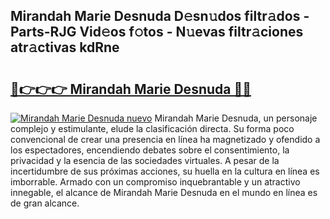 ## Mirandah Marie Desnuda D𝚎sn𝚞dos filtr𝚊dos - Parts-RJG Vid𝚎os f𝚘tos - N𝚞evas filtr𝚊ciones atr𝚊ctivas kdRne

# <h2><a href="http://mb3liiu.tromn.icu/?c=Mirandah+Marie+Desnuda">🔗👉👉👉 Mirandah Marie Desnuda 🔗🔗</a></h2>

[![Mirandah Marie Desnuda nuevo](https://i.imgur.com/pEAQMta.gif)](http://mb3liiu.tromn.icu/?c=Mirandah+Marie+Desnuda)
Mirandah Marie Desnuda, un personaje complejo y estimulante, elude la clasificación directa. Su forma poco convencional de crear una presencia en línea ha magnetizado y ofendido a los espectadores, encendiendo debates sobre el consentimiento, la privacidad y la esencia de las sociedades virtuales. A pesar de la incertidumbre de sus próximas acciones, su huella en la cultura en línea es imborrable. Armado con un compromiso inquebrantable y un atractivo innegable, el alcance de Mirandah Marie Desnuda en el mundo en línea es de gran alcance.
